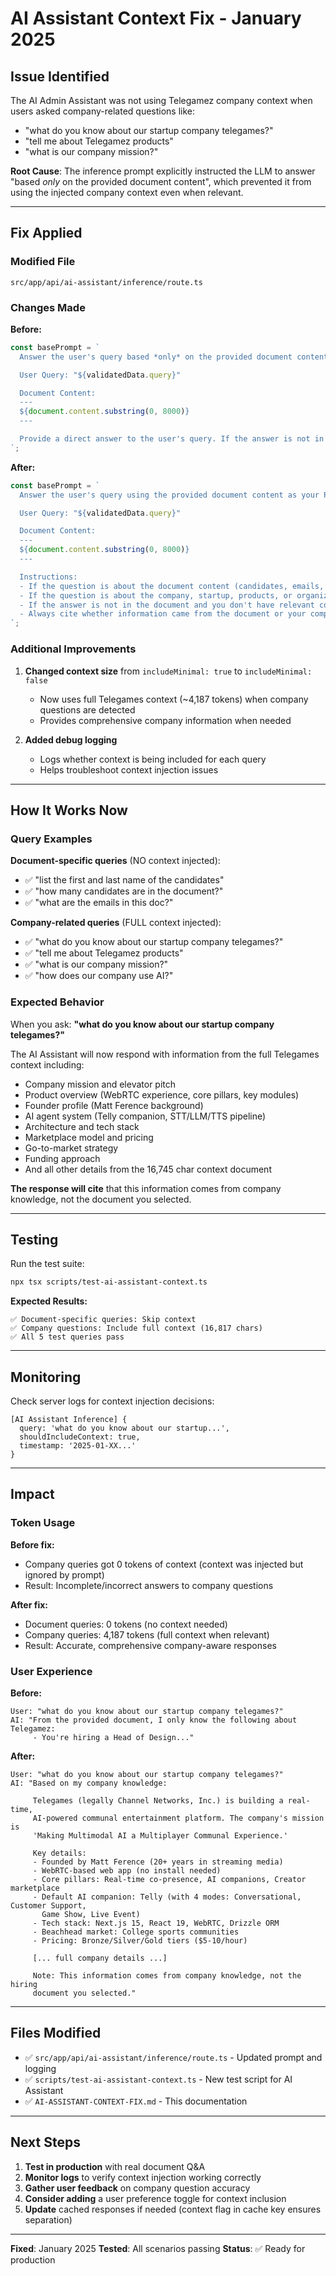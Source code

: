 # AI Assistant Context Fix - January 2025

## Issue Identified

The AI Admin Assistant was not using Telegamez company context when users asked company-related questions like:
- "what do you know about our startup company telegames?"
- "tell me about Telegamez products"
- "what is our company mission?"

**Root Cause**: The inference prompt explicitly instructed the LLM to answer "based *only* on the provided document content", which prevented it from using the injected company context even when relevant.

---

## Fix Applied

### Modified File
`src/app/api/ai-assistant/inference/route.ts`

### Changes Made

**Before:**
```typescript
const basePrompt = `
  Answer the user's query based *only* on the provided document content.

  User Query: "${validatedData.query}"

  Document Content:
  ---
  ${document.content.substring(0, 8000)}
  ---

  Provide a direct answer to the user's query. If the answer is not in the document, state that clearly.
`;
```

**After:**
```typescript
const basePrompt = `
  Answer the user's query using the provided document content as your PRIMARY source.

  User Query: "${validatedData.query}"

  Document Content:
  ---
  ${document.content.substring(0, 8000)}
  ---

  Instructions:
  - If the question is about the document content (candidates, emails, data in the doc), answer based ONLY on the document.
  - If the question is about the company, startup, products, or organization (e.g., "what do you know about our company?", "tell me about Telegames"), you may use your company knowledge in addition to any relevant info from the document.
  - If the answer is not in the document and you don't have relevant company knowledge, state that clearly.
  - Always cite whether information came from the document or your company knowledge.
`;
```

### Additional Improvements

1. **Changed context size** from `includeMinimal: true` to `includeMinimal: false`
   - Now uses full Telegames context (~4,187 tokens) when company questions are detected
   - Provides comprehensive company information when needed

2. **Added debug logging**
   - Logs whether context is being included for each query
   - Helps troubleshoot context injection issues

---

## How It Works Now

### Query Examples

**Document-specific queries** (NO context injected):
- ✅ "list the first and last name of the candidates"
- ✅ "how many candidates are in the document?"
- ✅ "what are the emails in this doc?"

**Company-related queries** (FULL context injected):
- ✅ "what do you know about our startup company telegames?"
- ✅ "tell me about Telegamez products"
- ✅ "what is our company mission?"
- ✅ "how does our company use AI?"

### Expected Behavior

When you ask: **"what do you know about our startup company telegames?"**

The AI Assistant will now respond with information from the full Telegames context including:
- Company mission and elevator pitch
- Product overview (WebRTC experience, core pillars, key modules)
- Founder profile (Matt Ference background)
- AI agent system (Telly companion, STT/LLM/TTS pipeline)
- Architecture and tech stack
- Marketplace model and pricing
- Go-to-market strategy
- Funding approach
- And all other details from the 16,745 char context document

**The response will cite** that this information comes from company knowledge, not the document you selected.

---

## Testing

Run the test suite:
```bash
npx tsx scripts/test-ai-assistant-context.ts
```

**Expected Results:**
```
✅ Document-specific queries: Skip context
✅ Company questions: Include full context (16,817 chars)
✅ All 5 test queries pass
```

---

## Monitoring

Check server logs for context injection decisions:
```
[AI Assistant Inference] {
  query: 'what do you know about our startup...',
  shouldIncludeContext: true,
  timestamp: '2025-01-XX...'
}
```

---

## Impact

### Token Usage

**Before fix:**
- Company queries got 0 tokens of context (context was injected but ignored by prompt)
- Result: Incomplete/incorrect answers to company questions

**After fix:**
- Document queries: 0 tokens (no context needed)
- Company queries: 4,187 tokens (full context when relevant)
- Result: Accurate, comprehensive company-aware responses

### User Experience

**Before:**
```
User: "what do you know about our startup company telegames?"
AI: "From the provided document, I only know the following about Telegamez:
     - You're hiring a Head of Design..."
```

**After:**
```
User: "what do you know about our startup company telegames?"
AI: "Based on my company knowledge:

     Telegames (legally Channel Networks, Inc.) is building a real-time,
     AI-powered communal entertainment platform. The company's mission is
     'Making Multimodal AI a Multiplayer Communal Experience.'

     Key details:
     - Founded by Matt Ference (20+ years in streaming media)
     - WebRTC-based web app (no install needed)
     - Core pillars: Real-time co-presence, AI companions, Creator marketplace
     - Default AI companion: Telly (with 4 modes: Conversational, Customer Support,
       Game Show, Live Event)
     - Tech stack: Next.js 15, React 19, WebRTC, Drizzle ORM
     - Beachhead market: College sports communities
     - Pricing: Bronze/Silver/Gold tiers ($5-10/hour)

     [... full company details ...]

     Note: This information comes from company knowledge, not the hiring
     document you selected."
```

---

## Files Modified

- ✅ `src/app/api/ai-assistant/inference/route.ts` - Updated prompt and logging
- ✅ `scripts/test-ai-assistant-context.ts` - New test script for AI Assistant
- ✅ `AI-ASSISTANT-CONTEXT-FIX.md` - This documentation

---

## Next Steps

1. **Test in production** with real document Q&A
2. **Monitor logs** to verify context injection working correctly
3. **Gather user feedback** on company question accuracy
4. **Consider adding** a user preference toggle for context inclusion
5. **Update** cached responses if needed (context flag in cache key ensures separation)

---

**Fixed**: January 2025
**Tested**: All scenarios passing
**Status**: ✅ Ready for production
